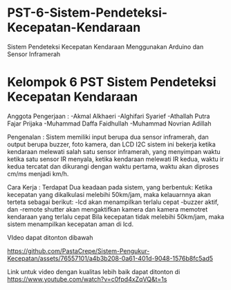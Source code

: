 # PST-6-Sistem-Pendeteksi-Kecepatan-Kendaraan
Sistem Pendeteksi Kecepatan Kendaraan Menggunakan Arduino dan Sensor Inframerah

# Kelompok 6 PST Sistem Pendeteksi Kecepatan Kendaraan

Anggota Pengerjaan :
-Akmal Alkhaeri
-Alghifari Syarief
-Athallah Putra Fajar Prijaka
-Muhammad Daffa Faidhullah
-Muhammad Novrian Adillah

Pengenalan :
Sistem memiliki input berupa dua sensor inframerah, dan output berupa buzzer, foto kamera, dan LCD I2C
sistem ini bekerja ketika kendaraan melewati salah satu sensor inframerah, yang menyimpan waktu ketika satu sensor IR menyala, ketika kendaraan melewati IR kedua, waktu ir kedua tercatat dan dikurangi dengan waktu pertama, waktu akan diproses cm/ms menjadi km/h.


Cara Kerja :
Terdapat Dua keadaan pada sistem, yang berbentuk:
  Ketika kecepatan yang dikalkulasi melebihi 50km/jam, maka kelauarnnya akan terteta sebagai berikut:
  -lcd akan menampilkan terlalu cepat
  -buzzer aktif, dan
  -remote shutter akan mengaktifkan kamera dan kamera memotret kendaraan yang terlalu cepat
  Bila kecepatan tidak melebihi 50km/jam, maka sistem menampilkan kecepatan aman di lcd.

VIdeo dapat ditonton dibawah

https://github.com/PastaCrepe/Sistem-Pengukur-Kecepatan/assets/76557101/a4b3b208-0a61-401d-9048-1576b8fc5ad5

Link untuk video dengan kualitas lebih baik dapat ditonton di https://www.youtube.com/watch?v=c0fpd4xZqVQ&t=1s
